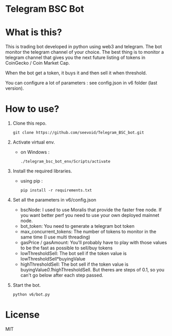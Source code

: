 # Telegram BSC Bot



# What is this?

This is trading bot developed in python using web3 and telegram.
The bot monitor the telegram channel of your choice. The best thing is to monitor a telegram channel that gives you the next future listing of tokens in CoinGecko / Coin Market Cap.

When the bot get a token, it buys it and then sell it when threshold.

You can configure a lot of parameters : see config.json in v6 folder (last version).

# How to use?

1. Clone this repo.

    ```terminal
    git clone https://github.com/seevoid/Telegram_BSC_bot.git

1. Activate virtual env.
    - on Windows :
        ```terminal
        ./telegram_bsc_bot_env/Scripts/activate

3. Install the required libraries.

    - using pip :

        ```terminal
        pip install -r requirements.txt

4. Set all the parameters in v6/config.json

    - bscNode: I used to use Moralis that provide the faster free node. If you want better perf you need to use your own deployed mainnet node.
    - bot_token: You need to generate a telegram bot token
    - max_concurrent_tokens: The number of tokens to monitor in the same time (I use multi threading)
    - gasPrice / gasAmount: You'll probably have to play with those values to be the fast as possible to sell/buy tokens
    - lowThresholdSell: The bot sell if the token value is lowThresholdSell*buyingValue
    - highThresholdSell: The bot sell if the token value is buyingValue*0.1*highThresholdSell. But theres are steps of 0.1, so you can't go below after each step passed.

5. Start the bot.

    ```terminal
    python v6/bot.py

# License 

MIT